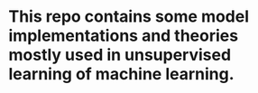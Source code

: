 # This repo contains some model implementations and theories mostly used in unsupervised learning of machine learning.
